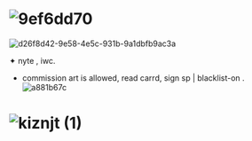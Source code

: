 # ![9ef6dd70](https://github.com/user-attachments/assets/de37a025-ba4c-4c9c-95f5-c8c8fb9c8455)

![d26f8d42-9e58-4e5c-931b-9a1dbfb9ac3a](https://github.com/user-attachments/assets/2b18f902-940f-43dd-b850-7705443edd2a)
         
✦ nyte , iwc. 
- commission art is allowed, read carrd, sign sp | blacklist-on . ![a881b67c](https://github.com/user-attachments/assets/59428907-23fe-4eae-8559-9515c592a9d2)

#     ![kiznjt (1)](https://github.com/user-attachments/assets/4dde3311-bfcf-46a3-9271-dbaf585a97d6)
